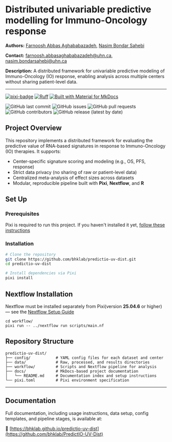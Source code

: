 # Distributed univariable predictive modelling for Immuno-Oncology response

**Authors:** [Farnoosh Abbas Aghababazadeh](https://github.com/RibaA), [Nasim Bondar Sahebi](https://github.com/sogolsahebi)

**Contact:** [farnoosh.abbasaghababazadeh@uhn.ca](mailto:farnoosh.abbasaghababazadeh@uhn.ca),  [nasim.bondarsahebi@uhn.ca](mailto:nasim.bondarsahebi@uhn.ca)

**Description:** A distributed framework for univariable predictive modeling of Immuno-Oncology (IO) response, enabling analysis across multiple centers without sharing patient-level data.

--------------------------------------

[![pixi-badge](https://img.shields.io/endpoint?url=https://raw.githubusercontent.com/prefix-dev/pixi/main/assets/badge/v0.json&style=flat-square)](https://github.com/prefix-dev/pixi)
[![Ruff](https://img.shields.io/endpoint?url=https://raw.githubusercontent.com/astral-sh/ruff/main/assets/badge/v2.json&style=flat-square)](https://github.com/astral-sh/ruff)
[![Built with Material for MkDocs](https://img.shields.io/badge/mkdocs--material-gray?logo=materialformkdocs&style=flat-square)](https://github.com/squidfunk/mkdocs-material)

![GitHub last commit](https://img.shields.io/github/last-commit/bhklab/predictio-uv-dist?style=flat-square)
![GitHub issues](https://img.shields.io/github/issues/bhklab/predictio-uv-dist?style=flat-square)
![GitHub pull requests](https://img.shields.io/github/issues-pr/bhklab/predictio-uv-dist?style=flat-square)
![GitHub contributors](https://img.shields.io/github/contributors/bhklab/predictio-uv-dist?style=flat-square)
![GitHub release (latest by date)](https://img.shields.io/github/v/release/bhklab/predictio-uv-dist?style=flat-square)

## Project Overview

This repository implements a distributed framework for evaluating the predictive value of RNA-based signatures in response to Immuno-Oncology (IO) therapies. It supports:

- Center-specific signature scoring and modeling (e.g., OS, PFS, response)
- Strict data privacy (no sharing of raw or patient-level data)
- Centralized meta-analysis of effect sizes across datasets
- Modular, reproducible pipeline built with **Pixi**, **Nextflow**, and **R**

## Set Up

### Prerequisites

Pixi is required to run this project.
If you haven't installed it yet, [follow these instructions](https://pixi.sh/latest/)

### Installation

```bash
# Clone the repository
git clone https://github.com/bhklab/predictio-uv-dist.git
cd predictio-uv-dist

# Install dependencies via Pixi
pixi install
```

## Nextflow Installation

Nextflow must be installed separately from Pixi(version **25.04.6** or higher) — see the [Nextflow Setup Guide](https://www.nextflow.io/docs/latest/install.html)

```
cd workflow/
pixi run -- ../nextflow run scripts/main.nf
``` 

## Repository Structure

```
predictio-uv-dist/
├── config/           # YAML config files for each dataset and center
├── data/             # Raw, processed, and results directories
├── workflow/         # Scripts and Nextflow pipeline for analysis
├── docs/             # MkDocs-based project documentation
│   └── README.md     # Documentation index and setup instructions
└── pixi.toml         # Pixi environment specification
```

---

## Documentation

Full documentation, including usage instructions, data setup, config templates, and pipeline stages, is available at:

🔗 [https://bhklab.github.io/predictio-uv-dist](https://github.com/bhklab/PredictIO-UV-Dist)



